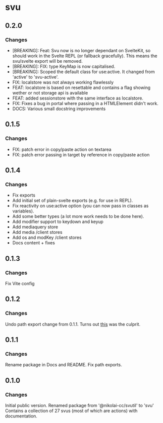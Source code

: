 # svu

## 0.2.0

### Changes

- [BREAKING]: Feat: Svu now is no longer dependant on SvelteKit, so should work in the Svelte REPL (or fallback gracefully). This means the svu/svelte export will be removed.
- [BREAKING]: FIX: type KeyMap is now capitalised.
- [BREAKING]: Scoped the default class for use:active. It changed from 'active' to 'svu-active'.
- FIX: localstore was not always working flawlessly
- FEAT: localstore is based on resettable and contains a flag showing wether or not storage api is available
- FEAT: added sessionstore with the same interface as localstore.
- FIX: Fixes a bug in portal where passing in a HTMLElement didn't work.
- DOCS: Various small docstring improvements

## 0.1.5

### Changes

- FIX: patch error in copy/paste action on textarea
- FIX: patch error passing in target by reference in copy/paste action

## 0.1.4

### Changes

- Fix exports
- Add initial set of plain-svelte exports (e.g. for use in REPL).
- Fix reactivity on use:active option (you can now pass in classes as variables).
- Add some better types (a lot more work needs to be done here).
- Add modifier support to keydown and keyup
- Add mediaquery store
- Add media /client stores
- Add os and modKey /client stores
- Docs content + fixes

## 0.1.3

### Changes

Fix Vite config

## 0.1.2

### Changes

Undo path export change from 0.1.1. Turns out [this](https://github.com/sveltejs/kit/issues/2040) was the culprit.

## 0.1.1

### Changes

Rename package in Docs and README. Fix path exports.

## 0.1.0

### Changes

Initial public version. Renamed package from '@nikolai-cc/svutil' to 'svu' Contains a collection of 27 svus (most of which are actions) with documentation.
